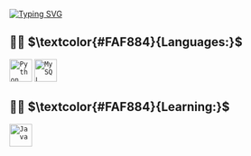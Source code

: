 <a href="https://git.io/typing-svg"><img src="https://readme-typing-svg.demolab.com?font=Fira+Code&pause=1000&color=964FF7&random=false&width=435&lines=Hi%2C+I'm+Maria.;Welcome+to+my+GitHub+profile." alt="Typing SVG" /></a>

## 👩‍💻 $\textcolor{#FAF884}{Languages:}$

<div >
	<code><img width="40" src="https://user-images.githubusercontent.com/25181517/183423507-c056a6f9-1ba8-4312-a350-19bcbc5a8697.png" alt="Python" title="Python"/></code>
	<code><img width="40" src="https://user-images.githubusercontent.com/25181517/183896128-ec99105a-ec1a-4d85-b08b-1aa1620b2046.png" alt="MySQL" title="MySQL"/></code>
</div>

## 👩‍💻 $\textcolor{#FAF884}{Learning:}$
<div >
	<code><img width="40" src="https://user-images.githubusercontent.com/25181517/117201156-9a724800-adec-11eb-9a9d-3cd0f67da4bc.png" alt="Java" title="Java"/></code>
</div>
<!-- Proudly created with GPRM ( https://gprm.itsvg.in ) -->
<!--
**MariaAma/MariaAma** is a ✨ _special_ ✨ repository because its `README.md` (this file) appears on your GitHub profile.


Here are some ideas to get you started:

- 🔭 I’m currently working on ...
- 🌱 I’m currently learning ...
- 👯 I’m looking to collaborate on ...
- 🤔 I’m looking for help with ...
- 💬 Ask me about ...
- 📫 How to reach me: ...
- 😄 Pronouns: ...
- ⚡ Fun fact: ...
-->

